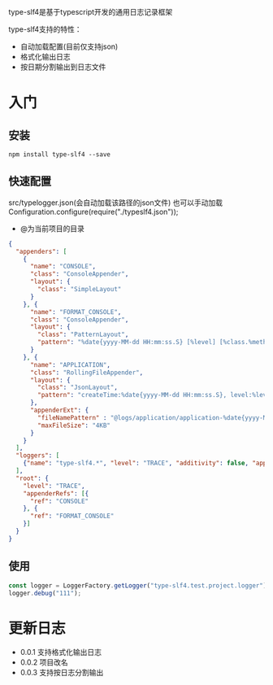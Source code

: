 type-slf4是基于typescript开发的通用日志记录框架

type-slf4支持的特性：
- 自动加载配置(目前仅支持json)
- 格式化输出日志
- 按日期分割输出到日志文件


# 入门
## 安装
 `npm install type-slf4 --save`
## 快速配置
src/typelogger.json(会自动加载该路径的json文件) 也可以手动加载Configuration.configure(require("./typeslf4.json"));
- @为当前项目的目录
```json
{
  "appenders": [
    {
      "name": "CONSOLE",
      "class": "ConsoleAppender",
      "layout": {
        "class": "SimpleLayout"
      }
    }, {
      "name": "FORMAT_CONSOLE",
      "class": "ConsoleAppender",
      "layout": {
        "class": "PatternLayout",
        "pattern": "%date{yyyy-MM-dd HH:mm:ss.S} [%level] [%class.%method] %line %row - %msg%n"
      }
    }, {
      "name": "APPLICATION",
      "class": "RollingFileAppender",
      "layout": {
        "class": "JsonLayout",
        "pattern": "createTime:%date{yyyy-MM-dd HH:mm:ss.S}, level:%level,className:%class,methodName:%method,line:%line,row:%row,message:%msg,file:%file"
      },
      "appenderExt": {
        "fileNamePattern" : "@logs/application/application-%date{yyyy-MM-dd}",
        "maxFileSize": "4KB"
      }
    }
  ],
  "loggers": [
    {"name": "type-slf4.*", "level": "TRACE", "additivity": false, "appenderRefs":  [{"ref": "APPLICATION"}, {"ref": "FORMAT_CONSOLE"}]}
  ],
  "root": {
    "level": "TRACE",
    "appenderRefs": [{
      "ref": "CONSOLE"
    }, {
      "ref": "FORMAT_CONSOLE"
    }]
  }
}

```
## 使用
```javascript 1.8
const logger = LoggerFactory.getLogger("type-slf4.test.project.logger");
logger.debug("111");
```

# 更新日志
- 0.0.1 支持格式化输出日志
- 0.0.2 项目改名
- 0.0.3 支持按日志分割输出

